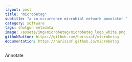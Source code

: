 ```yaml
---
layout: post
title: "microbetag"
subtitle: "a co-occurrence microbial network annotater "
category: software
tags: shotgun metadata
image: /assets/img/microbetag/microbetag_logo_white.png
githubButton: https://github.com/hariszaf/microbetag
documentation: https://hariszaf.github.io/microbetag
---
```



Annotate 



